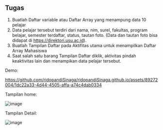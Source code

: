 ## Tugas 

1. Buatlah Daftar variable atau Daftar Array yang menampung data 10 pelajar
2. Data pelajar tersebut terdiri dari nama, nim, surel, fakultas, program belajar, semester terdaftar, status, tautan foto. (Data dan tautan foto bisa didapat di https://direktori.usu.ac.id).
3. Buatlah Tampilan Daftar pada Aktifitas utama untuk menampilkan Daftar Array Mahasiswa
4. Saat salah satu barang Tampilan Daftar diklik, aktivitas pindah keaktivitas lain dan menampikan data pelajar tersebut.

Demo:

https://github.com/ridopandiSinaga/ridopandiSinaga.github.io/assets/89272004/1dc22a33-4d44-4505-affa-a74c4dab0334

Tampilan home:

![image](https://github.com/ridopandiSinaga/ridopandiSinaga.github.io/assets/89272004/4fb7cf86-e1c2-4222-a49d-8a51d5e431e9)

Tampilan Detail:

![image](https://github.com/ridopandiSinaga/ridopandiSinaga.github.io/assets/89272004/a7fb41a5-80ef-4f31-84b0-938e42397795)





